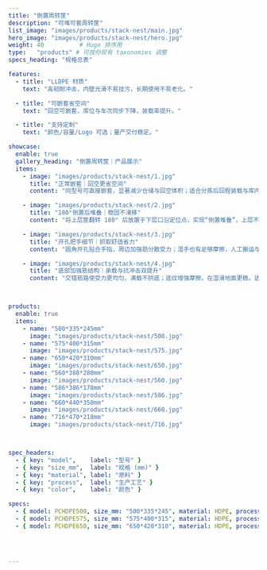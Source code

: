 ```yaml
---
title: "倒置周转筐"
description: "可堆可套周转筐"
list_image: "images/products/stack-nest/main.jpg"
hero_image: "images/products/stack-nest/hero.jpg"
weight: 40          # Hugo 排序用
type:   "products" # 可按你现有 taxonomies 调整
specs_heading: "规格总表"

features:
  - title: "LLDPE 材质"
    text: "高韧耐冲击，内壁光滑不易挂污，长期使用不易老化。"

  - title: "可嵌套省空间"
    text: "回空可嵌套，库位与车次同步下降，装载率提升。"

  - title: "支持定制"
    text: "颜色/容量/Logo 可选；量产交付稳定。"

showcase:
  enable: true
  gallery_heading: "倒置周转筐｜产品展示"
  items:
    - image: "images/products/stack-nest/1.jpg"
      title: "正常嵌套｜回空更省空间"
      content: "同型号可直接嵌套，显著减少仓储与回空体积；适合分拣后回程装载与库内暂存。HDPE 注塑，耐冲击、易清洁。"

    - image: "images/products/stack-nest/2.jpg"
      title: "180°倒置后堆叠｜稳固不滑移"
      content: "将上层筐翻转 180° 后放置于下层口沿定位点，实现“倒置堆叠”，上层不压入下层箱内，适合分拣台/产线暂存。"

    - image: "images/products/stack-nest/3.jpg"
      title: "开孔把手细节｜抓取舒适省力"
      content: "圆角开孔贴合手指，周边加强筋分散受力；湿手也有足够摩擦，人工搬运与机械抓取更稳。"

    - image: "images/products/stack-nest/4.jpg"
      title: "底部加强筋结构｜承载与抗冲击双提升"
      content: "交错筋路使受力更均匀，满载不拱底；底纹增强摩擦，在湿滑地面更稳。适配仓配、加工与清洗风干等多场景。"



products:
  enable: true
  items:
    - name: "500*335*245mm"
      image: "images/products/stack-nest/500.jpg"
    - name: "575*400*315mm"
      image: "images/products/stack-nest/575.jpg"
    - name: "650*420*310mm"
      image: "images/products/stack-nest/650.jpg"
    - name: "560*388*280mm"
      image: "images/products/stack-nest/560.jpg"
    - name: "586*386*178mm"
      image: "images/products/stack-nest/586.jpg"
    - name: "660*440*350mm"
      image: "images/products/stack-nest/660.jpg"
    - name: "716*470*218mm"
      image: "images/products/stack-nest/716.jpg"



spec_headers:
  - { key: "model",    label: "型号" }
  - { key: "size_mm",  label: "规格 (mm)" }
  - { key: "material", label: "原料" }
  - { key: "process",  label: "生产工艺" }
  - { key: "color",    label: "颜色" }

specs:
  - { model: PCHDPE500, size_mm: "500*335*245", material: HDPE, process: 注塑, color: 白 / 绿 }
  - { model: PCHDPE575, size_mm: "575*400*315", material: HDPE, process: 注塑, color: 白 / 绿 }
  - { model: PCHDPE650, size_mm: "650*420*310", material: HDPE, process: 注塑, color: 白 / 绿 }




---
```


